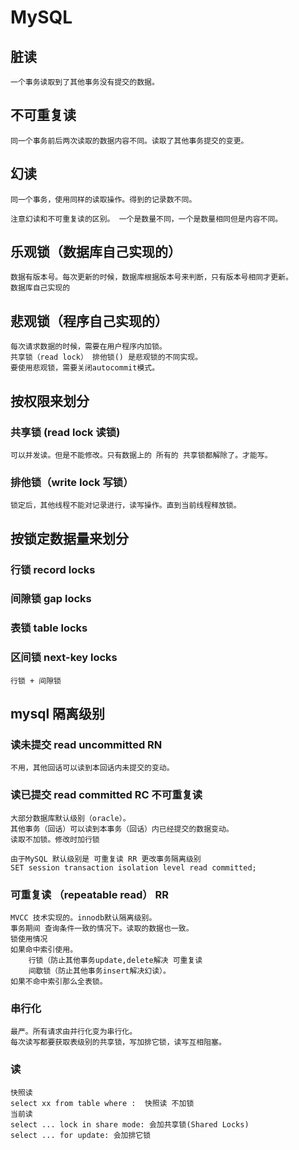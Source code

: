# MySQL

## 脏读
    一个事务读取到了其他事务没有提交的数据。
## 不可重复读
    同一个事务前后两次读取的数据内容不同。读取了其他事务提交的变更。
## 幻读
    同一个事务，使用同样的读取操作。得到的记录数不同。

    注意幻读和不可重复读的区别。 一个是数量不同，一个是数量相同但是内容不同。

## 乐观锁（数据库自己实现的）
    数据有版本号。每次更新的时候，数据库根据版本号来判断，只有版本号相同才更新。
    数据库自己实现的
## 悲观锁（程序自己实现的）
    每次请求数据的时候，需要在用户程序内加锁。
    共享锁（read lock） 排他锁() 是悲观锁的不同实现。
    要使用悲观锁，需要关闭autocommit模式。

## 按权限来划分
### 共享锁 (read lock 读锁)
    可以并发读。但是不能修改。只有数据上的 所有的 共享锁都解除了。才能写。
### 排他锁（write lock 写锁）
    锁定后，其他线程不能对记录进行，读写操作。直到当前线程释放锁。

## 按锁定数据量来划分
### 行锁   record locks
### 间隙锁  gap locks
### 表锁   table locks
### 区间锁  next-key locks
    行锁 + 间隙锁 

## mysql 隔离级别

### 读未提交  read uncommitted RN 
    不用，其他回话可以读到本回话内未提交的变动。
    

### 读已提交 read committed  RC  不可重复读
    大部分数据库默认级别（oracle）。
    其他事务（回话）可以读到本事务（回话）内已经提交的数据变动。 
    读取不加锁。修改时加行锁

    由于MySQL 默认级别是 可重复读 RR 更改事务隔离级别
    SET session transaction isolation level read committed;


### 可重复读 （repeatable read） RR 
    MVCC 技术实现的。innodb默认隔离级别。
    事务期间 查询条件一致的情况下。读取的数据也一致。
    锁使用情况
    如果命中索引使用。
        行锁（防止其他事务update,delete解决 可重复读
        间歇锁（防止其他事务insert解决幻读）。
    如果不命中索引那么全表锁。

### 串行化  
    最严。所有请求由并行化变为串行化。
    每次读写都要获取表级别的共享锁，写加排它锁，读写互相阻塞。


### 读
    快照读
    select xx from table where :  快照读 不加锁
    当前读
    select ... lock in share mode: 会加共享锁(Shared Locks)
    select ... for update: 会加排它锁




